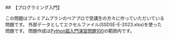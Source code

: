 ##　【プログラミング入門】

この問題はプレミアムプランのペアプロで受講生の方々に作っていただいている問題です。
外部データとしてエクセルファイル(SSDSE-E-2023.xlsx)を使った問題です。
問題作成は[Python超入門演習問題100](https://kinoquest.jp/main/practice/7/)の範囲内です。